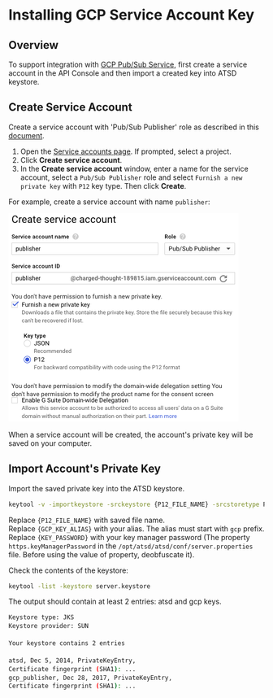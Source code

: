 # Installing GCP Service Account Key

## Overview

To support integration with [GCP Pub/Sub Service](https://cloud.google.com/pubsub/), first create a service account in the API Console and then import a created key into ATSD keystore.

## Create Service Account

Create a service account with 'Pub/Sub Publisher' role as described in this [document](https://developers.google.com/identity/protocols/OAuth2ServiceAccount#creatinganaccount).

1. Open the [Service accounts page](https://console.developers.google.com/projectselector/iam-admin/serviceaccounts). If prompted, select a project.
2. Click **Create service account**.
3. In the **Create service account** window, enter a name for the service account, select a `Pub/Sub Publisher` role and select `Furnish a new private key` with `P12` key type. Then click **Create**.

For example, create a service account with name `publisher`:

![](images/gcp_create_service_account_window.png)

When a service account will be created, the account's private key will be saved on your computer.

## Import Account's Private Key

Import the saved private key into the ATSD keystore.

```bash
keytool -v -importkeystore -srckeystore {P12_FILE_NAME} -srcstoretype PKCS12 -alias privatekey -srcstorepass notasecret -destkeystore /opt/atsd/atsd/conf/server.keystore -deststoretype JKS -destalias {GCP_KEY_ALIAS} -destkeypass {KEY_PASSWORD}
```

Replace `{P12_FILE_NAME}` with saved file name.<br/>
Replace `{GCP_KEY_ALIAS}` with your alias. The alias must start with `gcp` prefix.<br/>
Replace `{KEY_PASSWORD}` with your key manager password (The property `https.keyManagerPassword` in the `/opt/atsd/atsd/conf/server.properties` file. Before using the value of property, deobfuscate it).

Check the contents of the keystore:

```bash
keytool -list -keystore server.keystore
```

The output should contain at least 2 entries: atsd and gcp keys.

```bash
Keystore type: JKS
Keystore provider: SUN

Your keystore contains 2 entries

atsd, Dec 5, 2014, PrivateKeyEntry,
Certificate fingerprint (SHA1): ...
gcp_publisher, Dec 28, 2017, PrivateKeyEntry,
Certificate fingerprint (SHA1): ...
```

